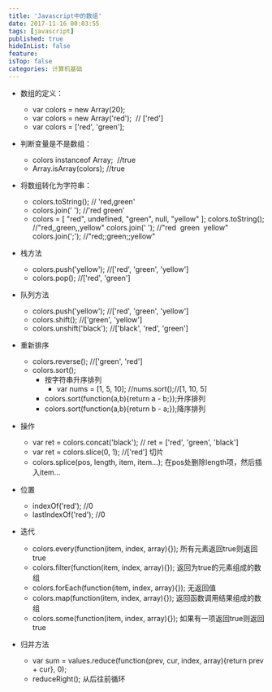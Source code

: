 ```yaml
---
title: 'Javascript中的数组'
date: 2017-11-16 00:03:55
tags: [javascript]
published: true
hideInList: false
feature: 
isTop: false
categories: 计算机基础
---
```


*   数组的定义：
    *   var colors = new Array(20);
    *   var colors = new Array('red');  // \['red'\]
    *   var colors = \['red', 'green'\];
*   判断变量是不是数组：
    *   colors instanceof Array;  //true
    *   Array.isArray(colors); //true
*   将数组转化为字符串：
    *   colors.toString(); // 'red,green'
    *   colors.join(' '); //'red green'
    *   colors = \[ "red", undefined, "green", null, "yellow" \];
    colors.toString(); //"red,,green,,yellow"
    colors.join(' '); //"red  green  yellow"
    colors.join(';'); //"red;;green;;yellow"
            
*   栈方法
    *   colors.push('yellow'); //\['red', 'green', 'yellow'\]
    *   colors.pop(); //\['red', 'green'\]
*   队列方法
    *   colors.push('yellow'); //\['red', 'green', 'yellow'\]
    *   colors.shift(); //\['green', 'yellow'\]
    *   colors.unshift('black'); //\['black', 'red', 'green'\]
*   重新排序
    *   colors.reverse(); //\['green', 'red'\]
    *   colors.sort();
        *   按字符串升序排列
            *   var nums = \[1, 5, 10\]; //nums.sort();//\[1, 10, 5\]
        *   colors.sort(function(a,b){return a - b;});升序排列
        *   colors.sort(function(a,b){return b - a;});降序排列
*   操作
    *   var ret = colors.concat('black'); // ret = \['red', 'green', 'black'\]
    *   var ret = colors.slice(0, 1); //\['red'\] 切片
    *   colors.splice(pos, length, item, item...); 在pos处删除length项，然后插入item...
*   位置
    *   indexOf('red'); //0
    *   lastIndexOf('red'); //0
*   迭代
    *   colors.every(function(item, index, array){}); 所有元素返回true则返回true
    *   colors.filter(function(item, index, array){}); 返回为true的元素组成的数组
    *   colors.forEach(function(item, index, array){}); 无返回值
    *   colors.map(function(item, index, array){}); 返回函数调用结果组成的数组
    *   colors.some(function(item, index, array){}); 如果有一项返回true则返回true
*   归并方法
    *   var sum = values.reduce(function(prev, cur, index, array){return prev + cur}, 0);
    *   reduceRight(); 从后往前循环